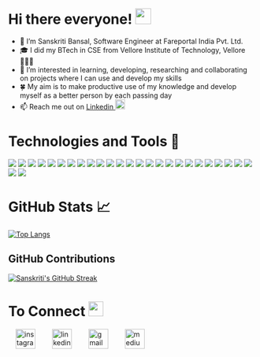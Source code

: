# Hi there everyone! <img src="https://c.tenor.com/z2xJqhCpneIAAAAM/wave-hand.gif" height="32px">

- 🌸 I’m Sanskriti Bansal, Software Engineer at Fareportal India Pvt. Ltd.
- 🎓 I did my BTech in CSE from Vellore Institute of Technology, Vellore 👩🏻‍🎓
- 🌟 I’m interested in learning, developing, researching and collaborating on projects where I can use and develop my skills
- 🍀 My aim is to make productive use of my knowledge and develop myself as a better person by each passing day
- 📫 Reach me out on <a href= "https://www.linkedin.com/in/sanskriti-bansal-97aa30217/">Linkedin <img src="https://encrypted-tbn0.gstatic.com/images?q=tbn:ANd9GcRA4QG3aTZRaqY1Q5MzX9j-XWuYVm0tX9tP2Q&usqp=CAU" width="20px"></a>


# Technologies and Tools 🧰
![](https://img.shields.io/badge/python-informational?style=for-the-badge&logo=python&logoColor=white&color=03355e)  ![](https://img.shields.io/badge/html5-informational?style=for-the-badge&logo=html5&logoColor=white&color=c22404)  ![](https://img.shields.io/badge/css3-informational?style=for-the-badge&logo=css3&logoColor=white&color=0088ff)  ![](https://img.shields.io/badge/C++-informational?style=for-the-badge&logo=c%2B%2B&logoColor=white&color=black)  ![](https://img.shields.io/badge/c-informational?style=for-the-badge&logo=c&logoColor=white&color=black)  ![](https://img.shields.io/badge/Oracle-informational?style=for-the-badge&logo=Oracle&logoColor=white&color=f5430c)  ![](https://img.shields.io/badge/R-informational?style=for-the-badge&logo=R&logoColor=white&color=035ba3)  ![](https://img.shields.io/badge/mysql-informational?style=for-the-badge&logo=mysql&logoColor=white&color=066106)  ![](https://img.shields.io/badge/java-informational?style=for-the-badge&logo=java&logoColor=white&color=fc6f03)  ![](https://img.shields.io/badge/C_sharp-informational?style=for-the-badge&logo=C_sharp&logoColor=white&color=6304cf)  ![](https://img.shields.io/badge/javascript-informational?style=for-the-badge&logo=javascript&logoColor=white&color=yellow) 
![](https://img.shields.io/badge/dosbox-informational?style=for-the-badge&logo=DOSBox&logoColor=white&color=black) 
![](https://img.shields.io/badge/star_UML-informational?style=for-the-badge&logo=staruml&logoColor=white&color=purple) 
![](https://img.shields.io/badge/cisco_packet_tracer-informational?style=for-the-badge&logo=cisco_packet_tracer&logoColor=white&color=green) 
![](https://img.shields.io/badge/machine_learning-informational?style=for-the-badge&logo=machine_learning&logoColor=white&color=eba91c) 
![](https://img.shields.io/badge/canva-informational?style=for-the-badge&logo=canva&logoColor=white&color=f5582c) 
![](https://img.shields.io/badge/pyqt5-informational?style=for-the-badge&logo=pyqt&logoColor=white&color=e602e6) 
![](https://img.shields.io/badge/qgis-informational?style=for-the-badge&logo=qgis&logoColor=white&color=03a609) 
![](https://img.shields.io/badge/qtdesigner-informational?style=for-the-badge&logo=qtdesigner&logoColor=white&color=08c4c7)  ![](https://img.shields.io/badge/json-informational?style=for-the-badge&logo=json&logoColor=white&color=c70808)  ![](https://img.shields.io/badge/Information_Security-informational?style=for-the-badge&logo=information_security&logoColor=white&color=0279cf) 
![](https://img.shields.io/badge/scss-informational?style=for-the-badge&logo=scss&logoColor=white&color=e002b4) 
![](https://img.shields.io/badge/figma-informational?style=for-the-badge&logo=figma&logoColor=white&color=731302) 
![](https://img.shields.io/badge/React.js-informational?style=for-the-badge&logo=React.js&logoColor=white&color=04cf0b)
![](https://img.shields.io/badge/Node.js-informational?style=for-the-badge&logo=Node.js&logoColor=white&color=cf1f04)
![](https://img.shields.io/badge/ASP.net-informational?style=for-the-badge&logo=ASP.net&logoColor=white&color=f0e224)
![](https://img.shields.io/badge/Tableau-informational?style=for-the-badge&logo=Tableau&logoColor=white&color=04c1cf)

# GitHub Stats 📈
<!--
![Sanskriti's GitHub stats](https://github-readme-stats.vercel.app/api?username=sb-0709&show_icons=true&theme=radical)  
-->
[![Top Langs](https://github-readme-stats.vercel.app/api/top-langs/?username=sb-0709&layout=compact&theme=radical)](https://github.com/sb-0709/github-readme-stats) 

<!--
<div style="display: flex; flex-direction: row;">
 <img style="height: auto; width: 55%;" class="img" src="https://github-readme-stats.vercel.app/api?username=sb-0709&show_icons=true&theme=radical" />
 <img img style="height: auto; width: 40%;" class="img" src="https://github-readme-stats.vercel.app/api/top-langs/?username=sb-0709&layout=compact&theme=radical" />
</div>
-->

## GitHub Contributions
[![Sanskriti's GitHub Streak](https://github-readme-streak-stats.herokuapp.com/?user=sb-0709&theme=dark)](https://git.io/streak-stats)

<!--
![Sanskriti's github activity graph](https://github-readme-activity-graph.vercel.app/graph?username=sb-0709&bg_color=151414&color=ffffff&line=eeff00&point=db2c00&area=true&hide_border=true)
-->

# To Connect  <img src="https://encrypted-tbn0.gstatic.com/images?q=tbn:ANd9GcS-WrIA8qT2Phexu7QUoBxEL4WOMRD3-DEG511ix8rVNF78uSA6E9NQYsqaeBwIHd7ij94&usqp=CAU" width="30px"></img>

<a href="https://www.instagram.com/sanskriti_0721/?hl=en"><img src="https://user-images.githubusercontent.com/76274143/155100506-428f8a14-f55e-488f-b59c-104a94828913.png" title="instagram" width="40px" hspace="15"></img></a>
<a href="https://www.linkedin.com/in/sanskriti-bansal-97aa30217/"><img src="https://cdn-icons-png.flaticon.com/512/174/174857.png" title="linkedin" width="40px" hspace="15"></img></a>
<a href="mailto:sanskritibansal007@gmail.com"><img src="https://cdn-icons-png.flaticon.com/128/732/732200.png" title="gmail" width="40px" hspace="15"></img></a>
<a href="https://medium.com/@sanskritibansal007"><img src="https://cdn-icons-png.flaticon.com/512/2111/2111543.png" title="medium" width="40px" hspace="15"></img></a>
<!--
<a href=""><img src="https://www.genengnews.com/wp-content/uploads/2019/03/BestApps_ResearchGate.jpg" title="ResearchGate" width="40px" hspace="15"></img></a>
<a href="https://www.hackerrank.com/sanskriti_bansa1"><img src="https://is2-ssl.mzstatic.com/image/thumb/Music128/v4/e3/05/1b/e3051b03-d132-df20-c4be-980616c45b02/source/1200x630bb.jpg" title="hackerrank" width="40px" hspace="15"></img></a>
<a href="https://www.hackerearth.com/@sanskriti.bansal2020"><img src= "https://camo.githubusercontent.com/0d8e111fa2d1f1743ca909becc6448691f0d2ee3935a2d3ad82d260f0b046311/68747470733a2f2f75706c6f61642e77696b696d656469612e6f72672f77696b6970656469612f636f6d6d6f6e732f652f65382f4861636b657245617274685f6c6f676f2e706e67" title="hackerEarth" width="40px" hspace="15"></img></a>
<a href="https://www.codechef.com/users/sans0721"><img src="https://icons-for-free.com/iconfiles/png/512/codechef-1324440139527402917.png" title="codechef" width="40px" hspace="15"></img></a>
<a href="https://leetcode.com/sanskriti_b_711/"><img src="https://cdn.iconscout.com/icon/free/png-256/leetcode-3521542-2944960.png" title="leetcode" width="40px" hspace="15"></img></a>
-->


<!---🌱 I’m currently learning .... 

[![Sanskriti's GitHub stats](https://github-readme-stats.vercel.app/api?username=sb-0709)](https://github.com/sb-0709/github-readme-stats)

if I wanna hide some content in the stats.....
![Sanskriti's GitHub stats](https://github-readme-stats.vercel.app/api?username=sb-0709&hide=contribs,prs)
--->

<!---
sb-0709/sb-0709 is a ✨ special ✨ repository because its `README.md` (this file) appears on your GitHub profile.
--->
